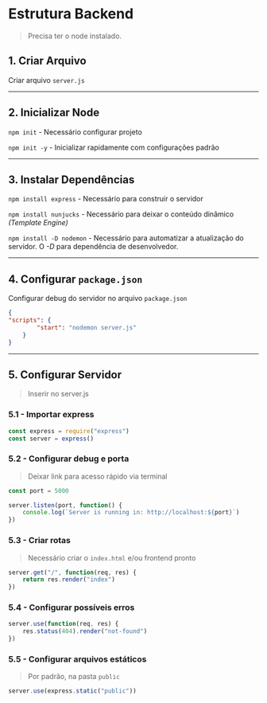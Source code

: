 # **Estrutura Backend**
> Precisa ter o node instalado.

## **1.** Criar Arquivo
Criar arquivo `server.js`

---

## **2.** Inicializar Node
`npm init` - Necessário configurar projeto

`npm init -y` - Inicializar rapidamente com configurações padrão

---

## **3.** Instalar Dependências
`npm install express` - Necessário para construir o servidor

`npm install nunjucks` - Necessário para deixar o conteúdo dinâmico *(Template Engine)*

`npm install -D nodemon` - Necessário para automatizar a atualização do servidor. O *-D* para dependência de desenvolvedor.

---

## **4.** Configurar `package.json`

Configurar debug do servidor no arquivo `package.json`
```json
{
"scripts": {
        "start": "nodemon server.js"
    }
}
```

---

## **5.** Configurar Servidor

> Inserir no server.js

### **5.1** - Importar express
```javascript
const express = require("express")
const server = express()
```

### **5.2** - Configurar debug e porta
> Deixar link para acesso rápido via terminal
```javascript
const port = 5000

server.listen(port, function() {
    console.log(`Server is running in: http://localhost:${port}`)
})
```

### **5.3** - Criar rotas
> Necessário criar o `index.html` e/ou frontend pronto
```javascript
server.get("/", function(req, res) {
    return res.render("index")
})
```
### **5.4** - Configurar possíveis erros
```javascript
server.use(function(req, res) {
    res.status(404).render("not-found")
})
```

### **5.5** - Configurar arquivos estáticos
> Por padrão, na pasta `public`
```javascript
server.use(express.static("public"))
```
